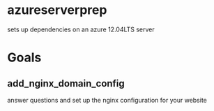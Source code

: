 azureserverprep
===============

sets up dependencies on an azure 12.04LTS server





Goals
===============



add_nginx_domain_config
-----------------------

answer questions and set up the nginx configuration for your website